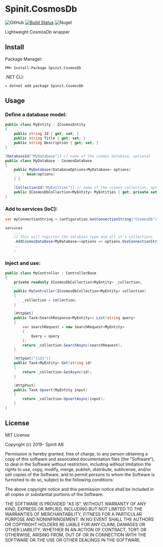 Spinit.CosmosDb
===============
![GitHub](https://img.shields.io/github/license/Spinit-AB/Spinit.CosmosDb.svg)
[![Build Status](https://dev.azure.com/spinitforce/GitHub/_apis/build/status/Spinit-AB.Spinit.CosmosDb?branchName=master)](https://dev.azure.com/spinitforce/GitHub/_build/latest?definitionId=7&branchName=master)
![Nuget](https://img.shields.io/nuget/v/Spinit.CosmosDb.svg)

Lightweight CosmosDb wrapper


Install
-------

Package Manager:

    PM> Install-Package Spinit.CosmosDb

.NET CLI:

    > dotnet add package Spinit.CosmosDb

Usage
-----

### Define a database model:

```csharp
public class MyEntity : ICosmosEntity
{
    public string Id { get; set; }
    public string Title { get; set; }
    public string Description { get; set; }
}

[DatabaseId("MyDatabase")] // name of the cosmos database, optional
public class MyDatabase : CosmosDatabase
{
    public MyDatabase(DatabaseOptions<MyDatabase> options)
        : base(options)
    { }

    [CollectionId("MyEntities")] // name of the cosmos collection, optional
    public ICosmosDbCollection<MyEntity> MyEntities { get; private set; }
}
```

### Add to services (IoC):

```csharp
var myConnectionString = configuration.GetConnectionString("CosmosDb");

services
    ...
    // This will register the database type and all it's collections
    .AddCosmosDatabase<MyDatabase>(options => options.UseConnectionString(myConnectionString))
    ...
    ;
```

### Inject and use:

```csharp
public class MyController : ControllerBase
{
    private readonly ICosmosDbCollection<MyEntity> _collection;

    public MyController(ICosmosDbCollection<MyEntity> collection)
    {
        _collection = collection;
    }

    [HttpGet]
    public Task<SearchResponse<MyEntity>> List(string query)
    {
        var searchRequest = new SearchRequest<MyEntity>
        {
            Query = query
        };
        return _collection.SearchAsync(searchRequest);
    }

    [HttpGet("{id}")]
    public Task<MyEntity> Get(string id)
    {
        return _collection.GetAsync(id);
    }

    [HttpPost]
    public Task Upsert(MyEntity input)
    {
        return _collection.UpsertAsync(input);
    }
}
```

License
-----
MIT License

Copyright (c) 2019- Spinit AB

Permission is hereby granted, free of charge, to any person obtaining a copy
of this software and associated documentation files (the "Software"), to deal
in the Software without restriction, including without limitation the rights
to use, copy, modify, merge, publish, distribute, sublicense, and/or sell
copies of the Software, and to permit persons to whom the Software is
furnished to do so, subject to the following conditions:

The above copyright notice and this permission notice shall be included in all
copies or substantial portions of the Software.

THE SOFTWARE IS PROVIDED "AS IS", WITHOUT WARRANTY OF ANY KIND, EXPRESS OR
IMPLIED, INCLUDING BUT NOT LIMITED TO THE WARRANTIES OF MERCHANTABILITY,
FITNESS FOR A PARTICULAR PURPOSE AND NONINFRINGEMENT. IN NO EVENT SHALL THE
AUTHORS OR COPYRIGHT HOLDERS BE LIABLE FOR ANY CLAIM, DAMAGES OR OTHER
LIABILITY, WHETHER IN AN ACTION OF CONTRACT, TORT OR OTHERWISE, ARISING FROM,
OUT OF OR IN CONNECTION WITH THE SOFTWARE OR THE USE OR OTHER DEALINGS IN THE
SOFTWARE.
